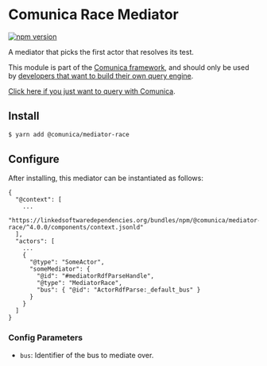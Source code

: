 # Comunica Race Mediator

[![npm version](https://badge.fury.io/js/%40comunica%2Fmediator-race.svg)](https://www.npmjs.com/package/@comunica/mediator-race)

A mediator that picks the first actor that resolves its test.

This module is part of the [Comunica framework](https://github.com/comunica/comunica),
and should only be used by [developers that want to build their own query engine](https://comunica.dev/docs/modify/).

[Click here if you just want to query with Comunica](https://comunica.dev/docs/query/).

## Install

```bash
$ yarn add @comunica/mediator-race
```

## Configure

After installing, this mediator can be instantiated as follows:
```text
{
  "@context": [
    ...
    "https://linkedsoftwaredependencies.org/bundles/npm/@comunica/mediator-race/^4.0.0/components/context.jsonld"
  ],
  "actors": [
    ...
    {
      "@type": "SomeActor",
      "someMediator": {
        "@id": "#mediatorRdfParseHandle",
        "@type": "MediatorRace",
        "bus": { "@id": "ActorRdfParse:_default_bus" }
      }
    }
  ]
}
```

### Config Parameters

* `bus`: Identifier of the bus to mediate over.

